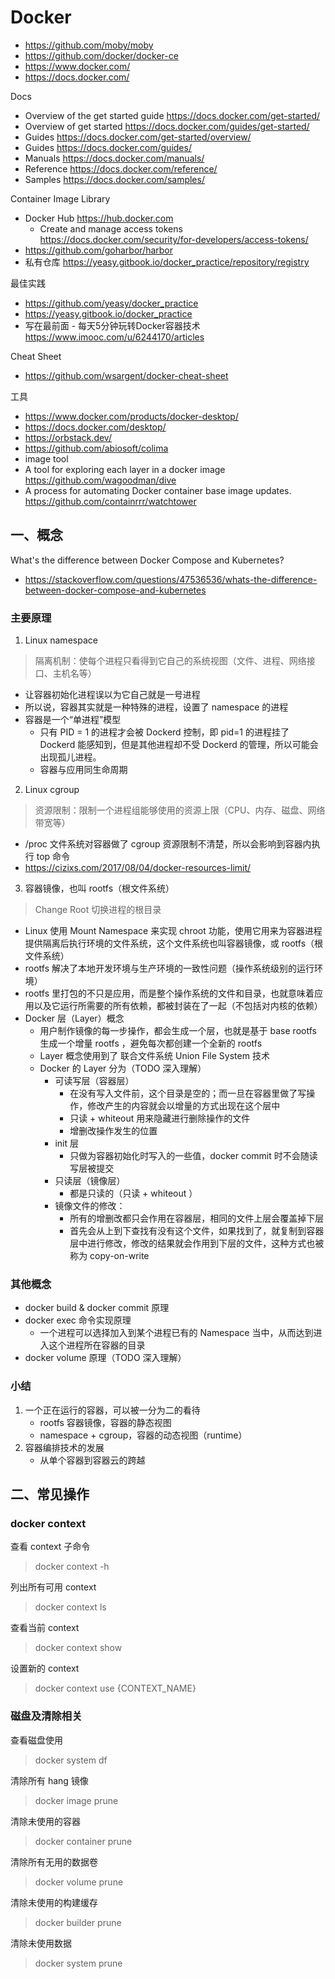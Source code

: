 # Docker
- https://github.com/moby/moby
- https://github.com/docker/docker-ce
- https://www.docker.com/
- https://docs.docker.com/

Docs
- Overview of the get started guide https://docs.docker.com/get-started/
- Overview of get started https://docs.docker.com/guides/get-started/
- Guides https://docs.docker.com/get-started/overview/
- Guides https://docs.docker.com/guides/
- Manuals https://docs.docker.com/manuals/
- Reference https://docs.docker.com/reference/
- Samples https://docs.docker.com/samples/

Container Image Library
- Docker Hub https://hub.docker.com
  - Create and manage access tokens https://docs.docker.com/security/for-developers/access-tokens/
- https://github.com/goharbor/harbor
- 私有仓库 https://yeasy.gitbook.io/docker_practice/repository/registry

最佳实践
- https://github.com/yeasy/docker_practice
- https://yeasy.gitbook.io/docker_practice
- 写在最前面 - 每天5分钟玩转Docker容器技术 https://www.imooc.com/u/6244170/articles

Cheat Sheet
- https://github.com/wsargent/docker-cheat-sheet

工具
- https://www.docker.com/products/docker-desktop/
- https://docs.docker.com/desktop/
- https://orbstack.dev/
- https://github.com/abiosoft/colima
- image tool
 - A tool for exploring each layer in a docker image https://github.com/wagoodman/dive
 - A process for automating Docker container base image updates. https://github.com/containrrr/watchtower

## 一、概念
What's the difference between Docker Compose and Kubernetes?
- https://stackoverflow.com/questions/47536536/whats-the-difference-between-docker-compose-and-kubernetes

### 主要原理
1. Linux namespace
> 隔离机制：使每个进程只看得到它自己的系统视图（文件、进程、网络接口、主机名等）
- 让容器初始化进程误以为它自己就是一号进程
- 所以说，容器其实就是一种特殊的进程，设置了 namespace 的进程
- 容器是一个“单进程”模型
    - 只有 PID = 1 的进程才会被 Dockerd 控制，即 pid=1 的进程挂了 Dockerd 能感知到，但是其他进程却不受 Dockerd 的管理，所以可能会出现孤儿进程。
    - 容器与应用同生命周期

2. Linux cgroup
> 资源限制：限制一个进程组能够使用的资源上限（CPU、内存、磁盘、网络带宽等）
- /proc 文件系统对容器做了 cgroup 资源限制不清楚，所以会影响到容器内执行 top 命令
- https://cizixs.com/2017/08/04/docker-resources-limit/

3. 容器镜像，也叫 rootfs（根文件系统）
> Change Root 切换进程的根目录

- Linux 使用 Mount Namespace 来实现 chroot 功能，使用它用来为容器进程提供隔离后执行环境的文件系统，这个文件系统也叫容器镜像，或 rootfs（根文件系统）
- rootfs 解决了本地开发环境与生产环境的一致性问题（操作系统级别的运行环境）
- rootfs 里打包的不只是应用，而是整个操作系统的文件和目录，也就意味着应用以及它运行所需要的所有依赖，都被封装在了一起（不包括对内核的依赖）
- Docker 层（Layer）概念
    - 用户制作镜像的每一步操作，都会生成一个层，也就是基于 base rootfs 生成一个增量 rootfs ，避免每次都创建一个全新的 rootfs
    - Layer 概念使用到了 联合文件系统 Union File System 技术
    - Docker 的 Layer 分为（TODO 深入理解）
        - 可读写层（容器层）
            - 在没有写入文件前，这个目录是空的；而一旦在容器里做了写操作，修改产生的内容就会以增量的方式出现在这个层中
            - 只读 + whiteout 用来隐藏进行删除操作的文件
            - 增删改操作发生的位置
        - init 层
            - 只做为容器初始化时写入的一些值，docker commit 时不会随读写层被提交
        - 只读层（镜像层）
            - 都是只读的（只读 + whiteout  ）
        - 镜像文件的修改：
            - 所有的增删改都只会作用在容器层，相同的文件上层会覆盖掉下层
            - 首先会从上到下查找有没有这个文件，如果找到了，就复制到容器层中进行修改，修改的结果就会作用到下层的文件，这种方式也被称为 copy-on-write

### 其他概念

- docker build & docker commit 原理
- docker exec 命令实现原理
    - 一个进程可以选择加入到某个进程已有的 Namespace 当中，从而达到进入这个进程所在容器的目录
- docker volume 原理（TODO 深入理解）

### 小结

1. 一个正在运行的容器，可以被一分为二的看待
    - rootfs 容器镜像，容器的静态视图
    - namespace + cgroup，容器的动态视图（runtime）
2. 容器编排技术的发展
    - 从单个容器到容器云的跨越


## 二、常见操作
### docker context
查看 context 子命令
> docker context -h

列出所有可用 context
> docker context ls

查看当前 context
> docker context show

设置新的 context
> docker context use {CONTEXT_NAME}


### 磁盘及清除相关
查看磁盘使用
> docker system df

清除所有 hang <none> 镜像
> docker image prune

清除未使用的容器
> docker container prune

清除所有无用的数据卷
> docker volume prune

清除未使用的构建缓存
> docker builder prune

清除未使用数据
> docker system prune
